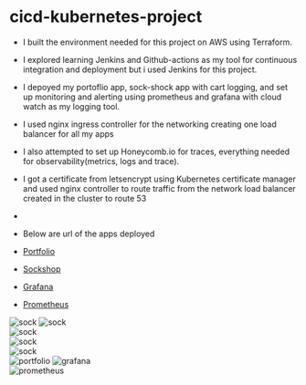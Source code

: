 # cicd-kubernetes-project

- I built the environment needed for this project on AWS using Terraform.
- I explored learning Jenkins and Github-actions as my tool for continuous integration and deployment but i used Jenkins for this project.
- I depoyed my portoflio app, sock-shock app with cart logging, and set up monitoring and alerting using prometheus and grafana with cloud watch as my logging tool. 
- I used nginx ingress controller for the networking creating one load balancer for all my apps
- I also attempted to set up Honeycomb.io for traces, everything needed for observability(metrics, logs and trace).

- I got a certificate from letsencrypt using Kubernetes certificate manager and used nginx controller to route traffic from the network load balancer created in the cluster to route 53
- 
- Below are url of the apps deployed  

- [Portfolio](/https://portfolio.ejirolaureld.me)
- [Sockshop](/https://sockshop.ejirolaureld.me)
- [Grafana](/https://grafana.ejirolaureld.me)
- [Prometheus](/https://prometheus.ejirolaureld.me)

![sock](./sockshop.png)
![sock](./sockshop1.png)  
![sock](./sockshop2.png)  
![sock](./sockshop3.png)  
![sock](./sockshop4.png)  
![portfolio](./portfolio.png)
![grafana](./grafana.png)  
![prometheus](./prometheus.png)  
